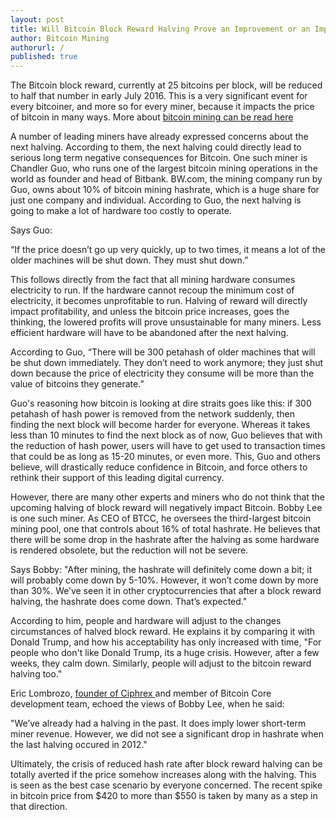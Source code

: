 ```yaml
---
layout: post
title: Will Bitcoin Block Reward Halving Prove an Improvement or an Impediment for Bitcoin?
author: Bitcoin Mining
authorurl: /
published: true
---
```


The Bitcoin block reward, currently at 25 bitcoins per block, will be reduced to half that number in early July 2016. This is a very significant event for every bitcoiner, and more so for every miner, because it impacts the price of bitcoin in many ways. More about <a href="/what-is-bitcoin-mining-difficulty/"> bitcoin mining can be read here</a>

A number of leading miners have already expressed concerns about the next halving. According to them, the next halving could directly lead to serious long term negative consequences for Bitcoin. One such miner is Chandler Guo, who runs one of the largest bitcoin mining operations in the world as founder and head of Bitbank. BW.com, the mining company run by Guo, owns about 10% of bitcoin mining hashrate, which is a huge share for just one company and individual. According to Guo, the next halving is going to make a lot of hardware too costly to operate. 

Says Guo:

“If the price doesn’t go up very quickly, up to two times, it means a lot of the older machines will be shut down. They must shut down.”

This follows directly from the fact that all mining hardware consumes electricity to run. If the hardware cannot recoup the minimum cost of electricity, it becomes unprofitable to run. Halving of reward will directly impact profitability, and unless the bitcoin price increases, goes the thinking, the lowered profits will prove unsustainable for many miners. Less efficient hardware will have to be abandoned after the next halving. 

According to Guo, “There will be 300 petahash of older machines that will be shut down immediately. They don’t need to work anymore; they just shut down because the price of electricity they consume will be more than the value of bitcoins they generate.” 

Guo's reasoning how bitcoin is looking at dire straits goes like this: if 300 petahash of hash power is removed from the network suddenly, then finding the next block will become harder for everyone. Whereas it takes less than 10 minutes to find the next block as of now, Guo believes that with the reduction of hash power, users will have to get used to transaction times that could be as long as 15-20 minutes, or even more. This, Guo and others believe, will drastically reduce confidence in Bitcoin, and force others to rethink their support of this leading digital currency.

However, there are many other experts and miners who do not think that the upcoming halving of block reward will negatively impact Bitcoin. Bobby Lee is one such miner. As CEO of BTCC, he oversees the third-largest bitcoin mining pool, one that controls about 16% of total hashrate. He believes that there will be some drop in the hashrate after the halving as some hardware is rendered obsolete, but the reduction will not be severe.

Says Bobby: "After mining, the hashrate will definitely come down a bit; it will probably come down by 5-10%. However, it won’t come down by more than 30%. We’ve seen it in other cryptocurrencies that after a block reward halving, the hashrate does come down. That’s expected." 

According to him, people and hardware will adjust to the changes circumstances of halved block reward. He explains it by comparing it with Donald Trump, and how his acceptability has only increased with time, "For people who don't like Donald Trump, its a huge crisis. However, after a few weeks, they calm down. Similarly, people will adjust to the bitcoin reward halving too."

Eric Lombrozo, <a href="https://www.weusecoins.com/eric-lombrozo/"> founder of Ciphrex </a> and member of Bitcoin Core development team, echoed the views of Bobby Lee, when he said:

"We’ve already had a halving in the past. It does imply lower short-term miner revenue. However, we did not see a significant drop in hashrate when the last halving occured in 2012."

Ultimately, the crisis of reduced hash rate after block reward halving can be totally averted if the price somehow increases along with the halving. This is seen as the best case scenario by everyone concerned. The recent spike in bitcoin price from $420 to more than $550 is taken by many as a step in that direction.  

 